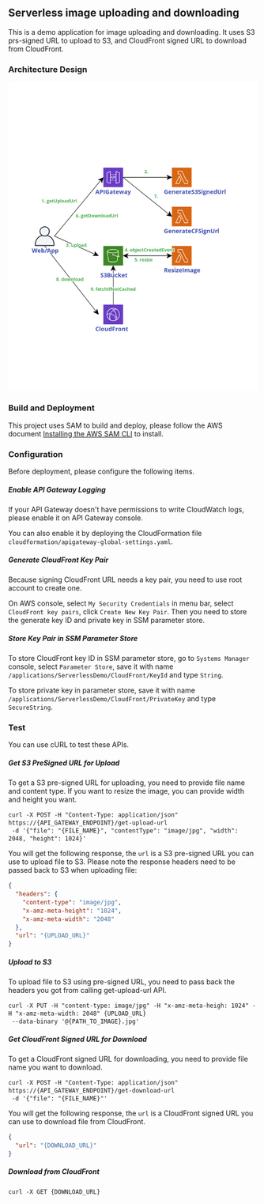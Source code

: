 ## Serverless image uploading and downloading

This is a demo application for image uploading and downloading.
It uses S3 prs-signed URL to upload to S3, and CloudFront signed URL to download from CloudFront.

### Architecture Design

![Architecture Diagram](https://github.com/yenchu/serverless-demo/raw/master/images/architecture.png)

### Build and Deployment

This project uses SAM to build and deploy, please follow the AWS document
 [Installing the AWS SAM CLI](https://docs.aws.amazon.com/serverless-application-model/latest/developerguide/serverless-sam-cli-install.html)
 to install.

### Configuration

Before deployment, please configure the following items.

##### Enable API Gateway Logging

If your API Gateway doesn't have permissions to write CloudWatch logs, please enable it on API Gateway console. 

You can also enable it by deploying the CloudFormation file `cloudformation/apigateway-global-settings.yaml`.
 
##### Generate CloudFront Key Pair

Because signing CloudFront URL needs a key pair, you need to use root account to create one.

On AWS console, select `My Security Credentials` in menu bar, select `CloudFront key pairs`, click `Create New Key Pair`.
Then you need to store the generate key ID and private key in SSM parameter store. 

##### Store Key Pair in SSM Parameter Store

To store CloudFront key ID in SSM parameter store, go to `Systems Manager` console, select `Parameter Store`,
 save it with name `/applications/ServerlessDemo/CloudFront/KeyId` and type `String`.
 
To store private key in parameter store, save it with name `/applications/ServerlessDemo/CloudFront/PrivateKey` and type `SecureString`.

### Test

You can use cURL to test these APIs.

##### Get S3 PreSigned URL for Upload

To get a S3 pre-signed URL for uploading, you need to provide file name and content type.
If you want to resize the image, you can provide width and height you want.

```
curl -X POST -H "Content-Type: application/json" https://{API_GATEWAY_ENDPOINT}/get-upload-url
 -d '{"file": "{FILE_NAME}", "contentType": "image/jpg", "width": 2048, "height": 1024}'
```

You will get the following response, the `url` is a S3 pre-signed URL you can use to upload file to S3. 
Please note the response headers need to be passed back to S3 when uploading file: 

```json
{
  "headers": {
    "content-type": "image/jpg",
    "x-amz-meta-height": "1024",
    "x-amz-meta-width": "2048"
  },
  "url": "{UPLOAD_URL}"
}
```

##### Upload to S3

To upload file to S3 using pre-signed URL, you need to pass back the headers you got from calling get-upload-url API.

``` 
curl -X PUT -H "content-type: image/jpg" -H "x-amz-meta-heigh: 1024" -H "x-amz-meta-width: 2048" {UPLOAD_URL}
 --data-binary '@{PATH_TO_IMAGE}.jpg'
```

##### Get CloudFront Signed URL for Download

To get a CloudFront signed URL for downloading, you need to provide file name you want to download.

```
curl -X POST -H "Content-Type: application/json" https://{API_GATEWAY_ENDPOINT}/get-download-url
 -d '{"file": "{FILE_NAME}"'
```

You will get the following response, the `url` is a CloudFront signed URL you can use to download file from CloudFront. 

```json
{
  "url": "{DOWNLOAD_URL}"
}
```

##### Download from CloudFront

```
curl -X GET {DOWNLOAD_URL}
```
